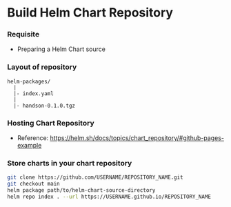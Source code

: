 # Build Helm Chart Repository

### Requisite
- Preparing a Helm Chart source

### Layout of repository

```
helm-packages/
  |
  |- index.yaml
  |
  |- handson-0.1.0.tgz
```

### Hosting Chart Repository
- Reference: https://helm.sh/docs/topics/chart_repository/#github-pages-example

### Store charts in your chart repository

```sh
git clone https://github.com/USERNAME/REPOSITORY_NAME.git
git checkout main
helm package path/to/helm-chart-source-directory
helm repo index . --url https://USERNAME.github.io/REPOSITORY_NAME
```